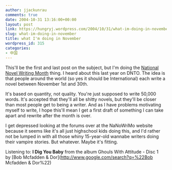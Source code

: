 ```yaml
---
author: jjackunrau
comments: true
date: 2004-10-31 13:16:00+00:00
layout: post
link: https://hungryj.wordpress.com/2004/10/31/what-im-doing-in-november/
slug: what-im-doing-in-november
title: what I'm doing in November
wordpress_id: 315
categories:
- 中国
---
```


This'll be the first and last post on the subject, but I'm doing the [National Novel Writing Month](http://www.nanowrimo.org/) thing.  I heard about this last year on DNTO.  The idea is that people around the world (so yes it should be International) each write a novel between November 1st and 30th.    
  
It's based on quantity, not quality.  You're just supposed to write 50,000 words.  It's accepted that they'll all be shitty novels, but they'll be closer than most people get to being a writer.  And as I have problems motivating myself to write, I hope this'll mean I get a first draft of something I can take apart and rewrite after the month is over.  
  
I get depressed looking at the forums over at the NaNoWriMo website because it seems like it's all just highschool kids doing this, and I'd rather not be lumped in with all those whiny 15-year-old wannabe writers doing their vampire stories.  But whatever.  Maybe it's fitting.  
  
Listening to: **I Dig You Baby** from the album Ghouls With Attitude - Disc 1   
by [Bob Mcfadden & Dor](http://www.google.com/search?q=%22Bob Mcfadden & Dor%22)
